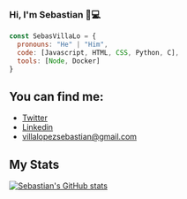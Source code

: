 ### Hi, I'm Sebastian 👋💻

```js
const SebasVillaLo = {
  pronouns: "He" | "Him",
  code: [Javascript, HTML, CSS, Python, C],
  tools: [Node, Docker]
}
```
## You can find me: 
- [Twitter](https://twitter.com/VillaLo19)
- [Linkedin](https://www.linkedin.com/in/sebast%C3%ADan-villa-lopez-736baa216/)
- villalopezsebastian@gmail.com

## My Stats
[![Sebastian's GitHub stats](https://github-readme-stats.vercel.app/api?username=SebasVillaLo&show_icons=true&theme=radical)](https://github.com/anuraghazra/github-readme-stats)

<!--
**SebasVillaLo/SebasVillaLo** is a ✨ _special_ ✨ repository because its `README.md` (this file) appears on your GitHub profile.

Here are some ideas to get you started:

- 🔭 I’m currently working on ...
- 🌱 I’m currently learning ...
- 👯 I’m looking to collaborate on ...
- 🤔 I’m looking for help with ...
- 💬 Ask me about ...
- 📫 How to reach me: ...
- 😄 Pronouns: ...
- ⚡ Fun fact: ...
-->
